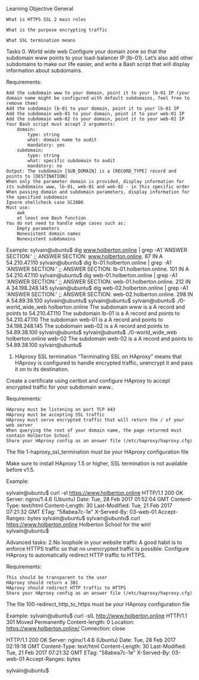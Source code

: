 Learning Objective
General

    What is HTTPS SSL 2 main roles

    What is the purpose encrypting traffic

    What SSL termination means

Tasks
0. World wide web
Configure your domain zone so that the subdomain www points to your load-balancer IP (lb-01). Let’s also add other subdomains to make our life easier, and write a Bash script that will display information about subdomains.

Requirements:

    Add the subdomain www to your domain, point it to your lb-01 IP (your domain name might be configured with default subdomains, feel free to remove them)
    Add the subdomain lb-01 to your domain, point it to your lb-01 IP
    Add the subdomain web-01 to your domain, point it to your web-01 IP
    Add the subdomain web-02 to your domain, point it to your web-02 IP
    Your Bash script must accept 2 arguments:
        domain:
            type: string
            what: domain name to audit
            mandatory: yes
        subdomain:
            type: string
            what: specific subdomain to audit
            mandatory: no
    Output: The subdomain [SUB_DOMAIN] is a [RECORD_TYPE] record and points to [DESTINATION]
    When only the parameter domain is provided, display information for its subdomains www, lb-01, web-01 and web-02 - in this specific order
    When passing domain and subdomain parameters, display information for the specified subdomain
    Ignore shellcheck case SC2086
    Must use:
        awk
        at least one Bash function
    You do not need to handle edge cases such as:
        Empty parameters
        Nonexistent domain names
        Nonexistent subdomains
Example:
sylvain@ubuntu$ dig www.holberton.online | grep -A1 'ANSWER SECTION:'
;; ANSWER SECTION:
www.holberton.online.   87  IN  A   54.210.47.110
sylvain@ubuntu$ dig lb-01.holberton.online | grep -A1 'ANSWER SECTION:'
;; ANSWER SECTION:
lb-01.holberton.online. 101 IN  A   54.210.47.110
sylvain@ubuntu$ dig web-01.holberton.online | grep -A1 'ANSWER SECTION:'
;; ANSWER SECTION:
web-01.holberton.online. 212    IN  A   34.198.248.145
sylvain@ubuntu$ dig web-02.holberton.online | grep -A1 'ANSWER SECTION:'
;; ANSWER SECTION:
web-02.holberton.online. 298    IN  A   54.89.38.100
sylvain@ubuntu$
sylvain@ubuntu$
sylvain@ubuntu$ ./0-world_wide_web holberton.online
The subdomain www is a A record and points to 54.210.47.110
The subdomain lb-01 is a A record and points to 54.210.47.110
The subdomain web-01 is a A record and points to 34.198.248.145
The subdomain web-02 is a A record and points to 54.89.38.100
sylvain@ubuntu$
sylvain@ubuntu$ ./0-world_wide_web holberton.online web-02
The subdomain web-02 is a A record and points to 54.89.38.100
sylvain@ubuntu$

1. HAproxy SSL termination
“Terminating SSL on HAproxy” means that HAproxy is configured to handle encrypted traffic, unencrypt it and pass it on to its destination.

Create a certificate using certbot and configure HAproxy to accept encrypted traffic for your subdomain www..

Requirements:

    HAproxy must be listening on port TCP 443
    HAproxy must be accepting SSL traffic
    HAproxy must serve encrypted traffic that will return the / of your web server
    When querying the root of your domain name, the page returned must contain Holberton School
    Share your HAproxy config as an answer file (/etc/haproxy/haproxy.cfg)

The file 1-haproxy_ssl_termination must be your HAproxy configuration file

Make sure to install HAproxy 1.5 or higher, SSL termination is not available before v1.5.

Example:

sylvain@ubuntu$ curl -sI https://www.holberton.online
HTTP/1.1 200 OK
Server: nginx/1.4.6 (Ubuntu)
Date: Tue, 28 Feb 2017 01:52:04 GMT
Content-Type: text/html
Content-Length: 30
Last-Modified: Tue, 21 Feb 2017 07:21:32 GMT
ETag: "58abea7c-1e"
X-Served-By: 03-web-01
Accept-Ranges: bytes
sylvain@ubuntu$
sylvain@ubuntu$ curl https://www.holberton.online
Holberton School for the win!
sylvain@ubuntu$

Advanced tasks:
2.No loophole in your website traffic
A good habit is to enforce HTTPS traffic so that no unencrypted traffic is possible. Configure HAproxy to automatically redirect HTTP traffic to HTTPS.

Requirements:

    This should be transparent to the user
    HAproxy should return a 301
    HAproxy should redirect HTTP traffic to HTTPS
    Share your HAproxy config as an answer file (/etc/haproxy/haproxy.cfg)

The file 100-redirect_http_to_https must be your HAproxy configuration file

Example:
sylvain@ubuntu$ curl -sIL http://www.holberton.online
HTTP/1.1 301 Moved Permanently
Content-length: 0
Location: https://www.holberton.online/
Connection: close

HTTP/1.1 200 OK
Server: nginx/1.4.6 (Ubuntu)
Date: Tue, 28 Feb 2017 02:19:18 GMT
Content-Type: text/html
Content-Length: 30
Last-Modified: Tue, 21 Feb 2017 07:21:32 GMT
ETag: "58abea7c-1e"
X-Served-By: 03-web-01
Accept-Ranges: bytes

sylvain@ubuntu$
